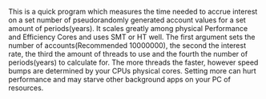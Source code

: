 This is a quick program which measures the time needed to accrue interest on a set number of pseudorandomly generated account values for a set amount of periods(years). It scales greatly among physical Performance and Efficiency Cores and uses SMT or HT well. The first argument sets the number of accounts(Recommended 10000000), the second the interest rate, the third the amount of threads to use and the fourth the number of periods(years) to calculate for. The more threads the faster, however speed bumps are determined by your CPUs physical cores. Setting more can hurt performance and may starve other background apps on your PC of resources.